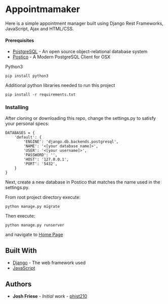 
# Appointmamaker

Here is a simple appointment manager built using Django Rest Frameworks,
JavaScript, Ajax and HTML/CSS.

#### Prerequisites

* [PostgreSQL](https://www.postgresql.org/download/) - An open source object-relational database system
* [Postico](https://eggerapps.at/postico/) - A Modern PostgreSQL Client for OSX

Python3

```
pip install python3
```

Additional python libraries needed to run this project

```
pip install -r requirements.txt
```


### Installing

After cloning or downloading this repo, change the settings.py to satisfy your personal specs:

```
DATABASES = {
    'default': {
        'ENGINE': 'django.db.backends.postgresql',
        'NAME': '<[your database name]>',
        'USER': '<[your username]>',
        'PASSWORD': '',
        'HOST': '127.0.0.1',
        'PORT': '5432',
    }
}
```

Next, create a new database in Postico that matches the name used in the settings.py.

From root project directory execute:

```
python manage.py migrate
```

Then execute:

```
python manage.py runserver
```

and navigate to [Home Page](http://127.0.0.1:8000/)

## Built With

* [Django](https://www.djangoproject.com/) - The web framework used
* [JavaScript](https://developer.mozilla.org/en-US/docs/Web/JavaScript)

## Authors

* **Josh Friese** - *Initial work* - [phist210](https://github.com/phist210/)

